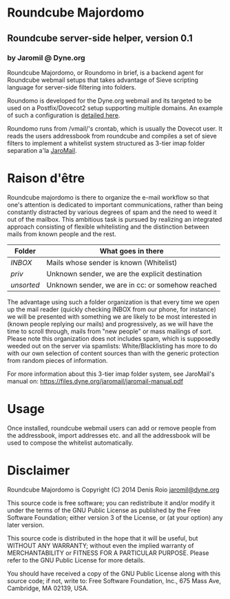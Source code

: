 # Roundcube Majordomo
## Roundcube server-side helper, version 0.1
### by Jaromil @ Dyne.org

Roundcube Majordomo, or Roundomo in brief, is a backend agent for Roundcube webmail setups that takes advantage of Sieve scripting language for server-side filtering into folders.

Roundomo is developed for the Dyne.org webmail and its targeted to be used on a Postfix/Dovecot2 setup supporting multiple domains.  An example of such a configuration is [detailed here](https://www.digitalocean.com/community/tutorials/how-to-configure-a-mail-server-using-postfix-dovecot-mysql-and-spamassasin).

Roundomo runs from /vmail/'s crontab, which is usually the Dovecot user. It reads the users addressbook from roundcube and compiles a set of sieve filters to implement a whitelist system structured as 3-tier imap folder separation a'la [JaroMail](http://www.dyne.org/software/jaro-mail).

# Raison d'être

Roundcube majordomo is there to organize the e-mail workflow so that one's attention is dedicated to important communications, rather than being constantly distracted by various degrees of spam and the need to weed it out of the mailbox. This ambitious task is pursued by realizing an integrated approach consisting of flexible whitelisting and the distinction between mails from known people and the rest.


 Folder         | What goes in there
----------------|--------------------------------------------------
 *INBOX*        | Mails whose sender is known (Whitelist)
 *priv*         | Unknown sender, we are the explicit destination
 *unsorted*     | Unknown sender, we are in cc: or somehow reached

The advantage using such a folder organization is that every time we open up the mail reader (quickly checking INBOX from our phone, for instance) we will be presented with something we are likely to be most interested in (known people replying our mails) and progressively, as we will have the time to scroll through, mails from "new people" or mass mailings of sort. Please note this organization does not includes spam, which is supposedly weeded out on the server via spamlists: White/Blacklisting has more to do with our own selection of content sources than with the generic protection from random pieces of information.


For more information about this 3-tier imap folder system, see JaroMail's manual on:
https://files.dyne.org/jaromail/jaromail-manual.pdf

# Usage

Once installed, roundcube webmail users can add or remove people from the addressbook, import addresses etc. and all the addressbook will be used to compose the whitelist automatically.

# Disclaimer

Roundcube Majordomo is Copyright (C) 2014 Denis Roio <jaromil@dyne.org>

This source code is free software; you can redistribute it and/or
modify it under the terms of the GNU Public License as published by
the Free Software Foundation; either version 3 of the License, or (at
your option) any later version.

This source code is distributed in the hope that it will be useful,
but WITHOUT ANY WARRANTY; without even the implied warranty of
MERCHANTABILITY or FITNESS FOR A PARTICULAR PURPOSE.  Please refer to
the GNU Public License for more details.

You should have received a copy of the GNU Public License along with
this source code; if not, write to: Free Software Foundation, Inc.,
675 Mass Ave, Cambridge, MA 02139, USA.
